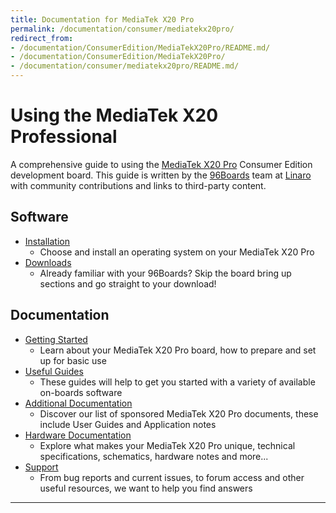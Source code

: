 ```yaml
---
title: Documentation for MediaTek X20 Pro
permalink: /documentation/consumer/mediatekx20pro/
redirect_from:
- /documentation/ConsumerEdition/MediaTekX20Pro/README.md/
- /documentation/ConsumerEdition/MediaTekX20Pro/
- /documentation/consumer/mediatekx20pro/README.md/
---
```

# Using the MediaTek X20 Professional

A comprehensive guide to using the [MediaTek X20 Pro](https://www.96boards.org/product/mediatek-x20/) Consumer Edition development board. This guide is written by the [96Boards](https://www.96boards.org) team at [Linaro](http://www.linaro.org) with community contributions and links to third-party content.

## Software

- [Installation](installation/)
   - Choose and install an operating system on your MediaTek X20 Pro
- [Downloads](downloads/)
   - Already familiar with your 96Boards? Skip the board bring up sections and go straight to your download!

## Documentation

- [Getting Started](getting-started/)
   - Learn about your MediaTek X20 Pro board, how to prepare and set up for basic use
- [Useful Guides](guides/)
   - These guides will help to get you started with a variety of available on-boards software
- [Additional Documentation](additional-docs/)
   - Discover our list of sponsored MediaTek X20 Pro documents, these include User Guides and Application notes
- [Hardware Documentation](hardware-docs/)
   - Explore what makes your MediaTek X20 Pro unique, technical specifications, schematics, hardware notes and more...
- [Support](troubleshooting/)
   - From bug reports and current issues, to forum access and other useful resources, we want to help you find answers   

***
